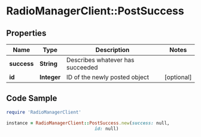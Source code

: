 # RadioManagerClient::PostSuccess

## Properties

Name | Type | Description | Notes
------------ | ------------- | ------------- | -------------
**success** | **String** | Describes whatever has succeeded | 
**id** | **Integer** | ID of the newly posted object | [optional] 

## Code Sample

```ruby
require 'RadioManagerClient'

instance = RadioManagerClient::PostSuccess.new(success: null,
                                 id: null)
```


